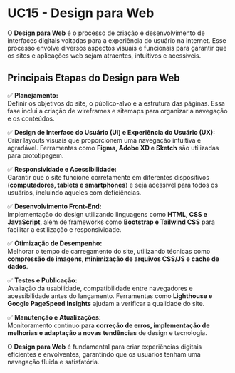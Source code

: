 # UC15 - Design para Web  

O **Design para Web** é o processo de criação e desenvolvimento de interfaces digitais voltadas para a experiência do usuário na internet. Esse processo envolve diversos aspectos visuais e funcionais para garantir que os sites e aplicações web sejam atraentes, intuitivos e acessíveis.  

## Principais Etapas do Design para Web  

✅ **Planejamento:**  
Definir os objetivos do site, o público-alvo e a estrutura das páginas. Essa fase inclui a criação de wireframes e sitemaps para organizar a navegação e os conteúdos.  

✅ **Design de Interface do Usuário (UI) e Experiência do Usuário (UX):**  
Criar layouts visuais que proporcionem uma navegação intuitiva e agradável. Ferramentas como **Figma, Adobe XD e Sketch** são utilizadas para prototipagem.  

✅ **Responsividade e Acessibilidade:**  
Garantir que o site funcione corretamente em diferentes dispositivos (**computadores, tablets e smartphones**) e seja acessível para todos os usuários, incluindo aqueles com deficiências.  

✅ **Desenvolvimento Front-End:**  
Implementação do design utilizando linguagens como **HTML, CSS e JavaScript**, além de frameworks como **Bootstrap e Tailwind CSS** para facilitar a estilização e responsividade.  

✅ **Otimização de Desempenho:**  
Melhorar o tempo de carregamento do site, utilizando técnicas como **compressão de imagens, minimização de arquivos CSS/JS e cache de dados**.  

✅ **Testes e Publicação:**  
Avaliação da usabilidade, compatibilidade entre navegadores e acessibilidade antes do lançamento. Ferramentas como **Lighthouse e Google PageSpeed Insights** ajudam a verificar a qualidade do site.  

✅ **Manutenção e Atualizações:**  
Monitoramento contínuo para **correção de erros, implementação de melhorias e adaptação a novas tendências** de design e tecnologia.  

O **Design para Web** é fundamental para criar experiências digitais eficientes e envolventes, garantindo que os usuários tenham uma navegação fluida e satisfatória.
